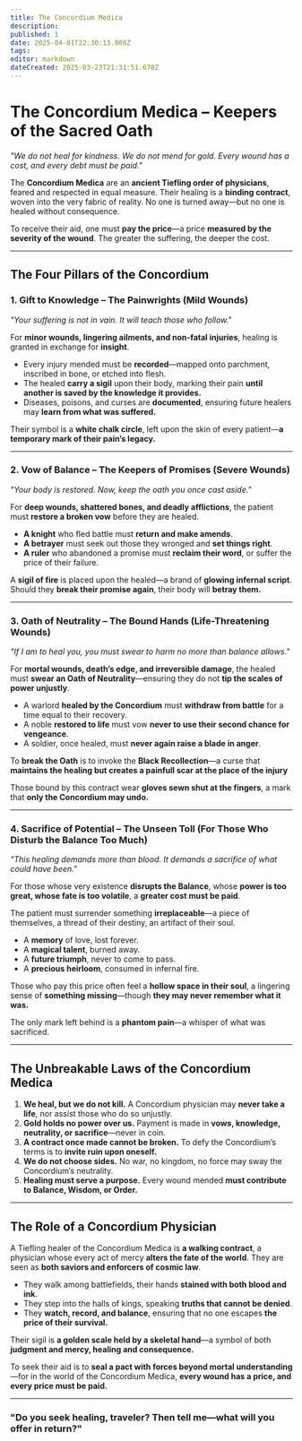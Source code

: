 ```yaml
---
title: The Concordium Medica
description: 
published: 1
date: 2025-04-01T22:30:13.008Z
tags: 
editor: markdown
dateCreated: 2025-03-23T21:31:51.678Z
---
```


# **The Concordium Medica – Keepers of the Sacred Oath**  

*"We do not heal for kindness. We do not mend for gold. Every wound has a cost, and every debt must be paid."*  

The **Concordium Medica** are an **ancient Tiefling order of physicians**, feared and respected in equal measure. Their healing is a **binding contract**, woven into the very fabric of reality. No one is turned away—but no one is healed without consequence.  

To receive their aid, one must **pay the price**—a price **measured by the severity of the wound**. The greater the suffering, the deeper the cost.  

---

## **The Four Pillars of the Concordium**  

### **1. Gift to Knowledge – The Painwrights (Mild Wounds)**  
*"Your suffering is not in vain. It will teach those who follow."*  

For **minor wounds, lingering ailments, and non-fatal injuries**, healing is granted in exchange for **insight**.  

- Every injury mended must be **recorded**—mapped onto parchment, inscribed in bone, or etched into flesh.  
- The healed **carry a sigil** upon their body, marking their pain **until another is saved by the knowledge it provides.**  
- Diseases, poisons, and curses are **documented**, ensuring future healers may **learn from what was suffered.**  

Their symbol is a **white chalk circle**, left upon the skin of every patient—**a temporary mark of their pain’s legacy.**  

---

### **2. Vow of Balance – The Keepers of Promises (Severe Wounds)**  
*"Your body is restored. Now, keep the oath you once cast aside."*  

For **deep wounds, shattered bones, and deadly afflictions**, the patient must **restore a broken vow** before they are healed.  

- **A knight** who fled battle must **return and make amends**.  
- **A betrayer** must seek out those they wronged and **set things right**.  
- **A ruler** who abandoned a promise must **reclaim their word**, or suffer the price of their failure.  

A **sigil of fire** is placed upon the healed—a brand of **glowing infernal script**. Should they **break their promise again**, their body will **betray them.**  

---

### **3. Oath of Neutrality – The Bound Hands (Life-Threatening Wounds)**  
*"If I am to heal you, you must swear to harm no more than balance allows."*  

For **mortal wounds, death’s edge, and irreversible damage**, the healed must **swear an Oath of Neutrality**—ensuring they do not **tip the scales of power unjustly**.  

- A warlord **healed by the Concordium** must **withdraw from battle** for a time equal to their recovery.  
- A noble **restored to life** must vow **never to use their second chance for vengeance**.  
- A soldier, once healed, must **never again raise a blade in anger**.  

To **break the Oath** is to invoke the **Black Recollection**—a curse that **maintains the healing but creates a painfull scar at the place of the injury**  

Those bound by this contract wear **gloves sewn shut at the fingers**, a mark that **only the Concordium may undo.**  

---

### **4. Sacrifice of Potential – The Unseen Toll (For Those Who Disturb the Balance Too Much)**  
*"This healing demands more than blood. It demands a sacrifice of what could have been."*  

For those whose very existence **disrupts the Balance**, whose **power is too great, whose fate is too volatile**, a **greater cost must be paid**.  

The patient must surrender something **irreplaceable**—a piece of themselves, a thread of their destiny, an artifact of their soul.  

- A **memory** of love, lost forever.  
- A **magical talent**, burned away.  
- A **future triumph**, never to come to pass.  
- A **precious heirloom**, consumed in infernal fire.  

Those who pay this price often feel a **hollow space in their soul**, a lingering sense of **something missing**—though **they may never remember what it was.**  

The only mark left behind is a **phantom pain**—a whisper of what was sacrificed.  

---

## **The Unbreakable Laws of the Concordium Medica**  

1. **We heal, but we do not kill.** A Concordium physician may **never take a life**, nor assist those who do so unjustly.  
2. **Gold holds no power over us.** Payment is made in **vows, knowledge, neutrality, or sacrifice**—never in coin.  
3. **A contract once made cannot be broken.** To defy the Concordium’s terms is to **invite ruin upon oneself.**  
4. **We do not choose sides.** No war, no kingdom, no force may sway the Concordium’s neutrality.  
5. **Healing must serve a purpose.** Every wound mended **must contribute to Balance, Wisdom, or Order.**  

---

## **The Role of a Concordium Physician**  

A Tiefling healer of the Concordium Medica is **a walking contract**, a physician whose every act of mercy **alters the fate of the world**. They are seen as **both saviors and enforcers of cosmic law**.  

- They walk among battlefields, their hands **stained with both blood and ink**.  
- They step into the halls of kings, speaking **truths that cannot be denied**.  
- They **watch, record, and balance**, ensuring that no one escapes **the price of their survival.**  

Their sigil is **a golden scale held by a skeletal hand**—a symbol of both **judgment and mercy, healing and consequence.**  

To seek their aid is to **seal a pact with forces beyond mortal understanding**—for in the world of the Concordium Medica, **every wound has a price, and every price must be paid.**  

---

### **"Do you seek healing, traveler? Then tell me—what will you offer in return?"**
